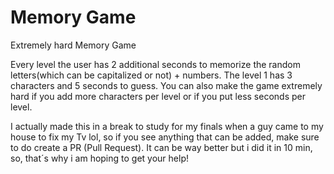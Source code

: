 # Memory Game
 Extremely hard Memory Game

Every level the user has 2 additional seconds to memorize the random letters(which can be capitalized or not) + numbers. The level 1 has 3 characters and 5 seconds to guess. You can also make the game extremely hard if you add more characters per level or if you put less seconds per level.

I actually made this in a break to study for my finals when a guy came to my house to fix my Tv lol, so if you see anything that can be added, make sure to do create a PR (Pull Request). It can be way better but i did it in 10 min, so, that´s why i am hoping to get your help!

